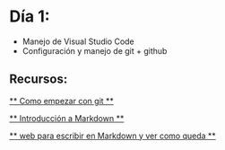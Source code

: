 # Día 1:

* Manejo de Visual Studio Code
* Configuración y manejo de git + github


## Recursos:

[** Como empezar con git **](https://dominicode.com/git-como-empezar/#:~:text=Para%20iniciar%20tu%20primer%20proyecto,ejecuta%20el%20comando%20git%20init%20.&text=Deber%C3%ADas%20tener%20un%20mensaje%20de,la%20carpeta%20no%20ver%C3%A1s%20nada)

[** Introducción a Markdown **](https://programminghistorian.org/es/lecciones/introduccion-a-markdown)

[** web para escribir en Markdown y ver como queda **](https://stackedit.io)